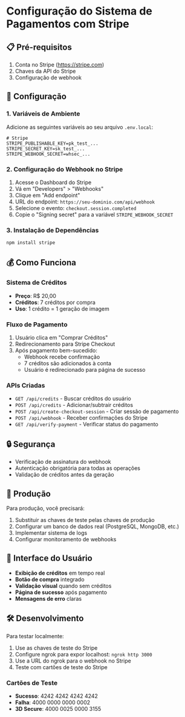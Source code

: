 # Configuração do Sistema de Pagamentos com Stripe

## 📋 Pré-requisitos

1. Conta no Stripe (https://stripe.com)
2. Chaves da API do Stripe
3. Configuração de webhook

## 🔧 Configuração

### 1. Variáveis de Ambiente

Adicione as seguintes variáveis ao seu arquivo `.env.local`:

```env
# Stripe
STRIPE_PUBLISHABLE_KEY=pk_test_...
STRIPE_SECRET_KEY=sk_test_...
STRIPE_WEBHOOK_SECRET=whsec_...
```

### 2. Configuração do Webhook no Stripe

1. Acesse o Dashboard do Stripe
2. Vá em "Developers" > "Webhooks"
3. Clique em "Add endpoint"
4. URL do endpoint: `https://seu-dominio.com/api/webhook`
5. Selecione o evento: `checkout.session.completed`
6. Copie o "Signing secret" para a variável `STRIPE_WEBHOOK_SECRET`

### 3. Instalação de Dependências

```bash
npm install stripe
```

## 💰 Como Funciona

### Sistema de Créditos
- **Preço**: R$ 20,00
- **Créditos**: 7 créditos por compra
- **Uso**: 1 crédito = 1 geração de imagem

### Fluxo de Pagamento
1. Usuário clica em "Comprar Créditos"
2. Redirecionamento para Stripe Checkout
3. Após pagamento bem-sucedido:
   - Webhook recebe confirmação
   - 7 créditos são adicionados à conta
   - Usuário é redirecionado para página de sucesso

### APIs Criadas
- `GET /api/credits` - Buscar créditos do usuário
- `POST /api/credits` - Adicionar/subtrair créditos
- `POST /api/create-checkout-session` - Criar sessão de pagamento
- `POST /api/webhook` - Receber confirmações do Stripe
- `GET /api/verify-payment` - Verificar status do pagamento

## 🔒 Segurança

- Verificação de assinatura do webhook
- Autenticação obrigatória para todas as operações
- Validação de créditos antes da geração

## 🚀 Produção

Para produção, você precisará:

1. Substituir as chaves de teste pelas chaves de produção
2. Configurar um banco de dados real (PostgreSQL, MongoDB, etc.)
3. Implementar sistema de logs
4. Configurar monitoramento de webhooks

## 📱 Interface do Usuário

- **Exibição de créditos** em tempo real
- **Botão de compra** integrado
- **Validação visual** quando sem créditos
- **Página de sucesso** após pagamento
- **Mensagens de erro** claras

## 🛠️ Desenvolvimento

Para testar localmente:

1. Use as chaves de teste do Stripe
2. Configure ngrok para expor localhost: `ngrok http 3000`
3. Use a URL do ngrok para o webhook no Stripe
4. Teste com cartões de teste do Stripe

### Cartões de Teste
- **Sucesso**: 4242 4242 4242 4242
- **Falha**: 4000 0000 0000 0002
- **3D Secure**: 4000 0025 0000 3155